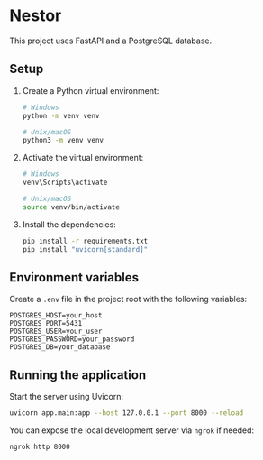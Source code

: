 # Nestor

This project uses FastAPI and a PostgreSQL database.

## Setup

1. Create a Python virtual environment:
   ```bash
   # Windows
   python -m venv venv

   # Unix/macOS
   python3 -m venv venv
   ```
2. Activate the virtual environment:
   ```bash
   # Windows
   venv\Scripts\activate

   # Unix/macOS
   source venv/bin/activate
   ```
3. Install the dependencies:
   ```bash
   pip install -r requirements.txt
   pip install "uvicorn[standard]"
   ```

## Environment variables

Create a `.env` file in the project root with the following variables:

```env
POSTGRES_HOST=your_host
POSTGRES_PORT=5431
POSTGRES_USER=your_user
POSTGRES_PASSWORD=your_password
POSTGRES_DB=your_database
```

## Running the application

Start the server using Uvicorn:

```bash
uvicorn app.main:app --host 127.0.0.1 --port 8000 --reload
```

You can expose the local development server via `ngrok` if needed:

```bash
ngrok http 8000
```
